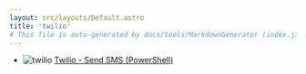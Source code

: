 ```yaml
---
layout: src/layouts/Default.astro
title: 'twilio'
# This file is auto-generated by docs/tools/MarkdownGenerator (index.js)
---
```


<ul>

<li>

![twilio](https://i.octopus.com/library/step-templates/twilio.png) [Twilio - Send SMS (PowerShell)](/twilio/twilio-send-sms-(powershell)/)

</li>
        
</ul>
